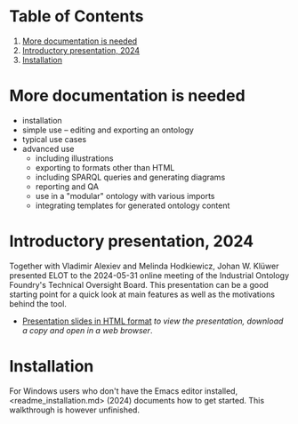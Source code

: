
# Table of Contents

1.  [More documentation is needed](#org07a6c7e)
2.  [Introductory presentation, 2024](#org95bb599)
3.  [Installation](#orga41b777)



<a id="org07a6c7e"></a>

# More documentation is needed

-   installation
-   simple use &#x2013; editing and exporting an ontology
-   typical use cases
-   advanced use
    -   including illustrations
    -   exporting to formats other than HTML
    -   including SPARQL queries and generating diagrams
    -   reporting and QA
    -   use in a "modular" ontology with various imports
    -   integrating templates for generated ontology content


<a id="org95bb599"></a>

# Introductory presentation, 2024

Together with Vladimir Alexiev and Melinda Hodkiewicz, Johan W. Klüwer presented ELOT to the 2024-05-31 online meeting of the Industrial Ontology Foundry's Technical Oversight Board.
This presentation can be a good starting point for a quick look at main features as well as the motivations behind the tool.

-   [Presentation slides in HTML format](20240525T181908--elot-presented-to-iof-tob__elot_emacs_iof.html) *to view the presentation, download a copy and open in a web browser*.


<a id="orga41b777"></a>

# Installation

For Windows users who don't have the Emacs editor installed, <readme_installation.md> (2024) documents how to get started. This walkthrough is however unfinished.

